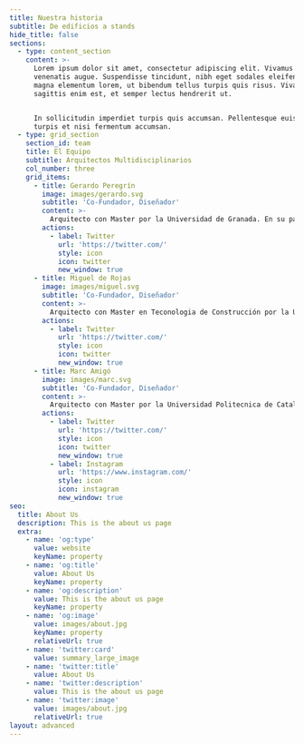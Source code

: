```yaml
---
title: Nuestra historia
subtitle: De edificios a stands
hide_title: false
sections:
  - type: content_section
    content: >-
      Lorem ipsum dolor sit amet, consectetur adipiscing elit. Vivamus vel
      venenatis augue. Suspendisse tincidunt, nibh eget sodales eleifend, lectus
      magna elementum lorem, ut bibendum tellus turpis quis risus. Vivamus
      sagittis enim est, et semper lectus hendrerit ut.


      In sollicitudin imperdiet turpis quis accumsan. Pellentesque euismod
      turpis et nisi fermentum accumsan.
  - type: grid_section
    section_id: team
    title: El Equipo
    subtitle: Arquitectos Multidisciplinarios
    col_number: three
    grid_items:
      - title: Gerardo Peregrín
        image: images/gerardo.svg
        subtitle: 'Co-Fundador, Diseñador'
        content: >-
          Arquitecto con Master por la Universidad de Granada. En su paso por Gascon Group diseño stands para ferias de lujo en suiza.
        actions:
          - label: Twitter
            url: 'https://twitter.com/'
            style: icon
            icon: twitter
            new_window: true
      - title: Miguel de Rojas
        image: images/miguel.svg
        subtitle: 'Co-Fundador, Diseñador'
        content: >-
          Arquitecto con Master en Teconologia de Construcción por la Universidad Politecnica de Delft. Ha trabajado como arquitecto en varios de los despachos más grandes del mundo.
        actions:
          - label: Twitter
            url: 'https://twitter.com/'
            style: icon
            icon: twitter
            new_window: true
      - title: Marc Amigó
        image: images/marc.svg
        subtitle: 'Co-Fundador, Diseñador'
        content: >-
          Arquitecto con Master por la Universidad Politecnica de Cataluña. Ha diseñado desde viviendas unifalimilares a proyectos de urbanismo de ciudades.
        actions:
          - label: Twitter
            url: 'https://twitter.com/'
            style: icon
            icon: twitter
            new_window: true
          - label: Instagram
            url: 'https://www.instagram.com/'
            style: icon
            icon: instagram
            new_window: true
seo:
  title: About Us
  description: This is the about us page
  extra:
    - name: 'og:type'
      value: website
      keyName: property
    - name: 'og:title'
      value: About Us
      keyName: property
    - name: 'og:description'
      value: This is the about us page
      keyName: property
    - name: 'og:image'
      value: images/about.jpg
      keyName: property
      relativeUrl: true
    - name: 'twitter:card'
      value: summary_large_image
    - name: 'twitter:title'
      value: About Us
    - name: 'twitter:description'
      value: This is the about us page
    - name: 'twitter:image'
      value: images/about.jpg
      relativeUrl: true
layout: advanced
---
```

